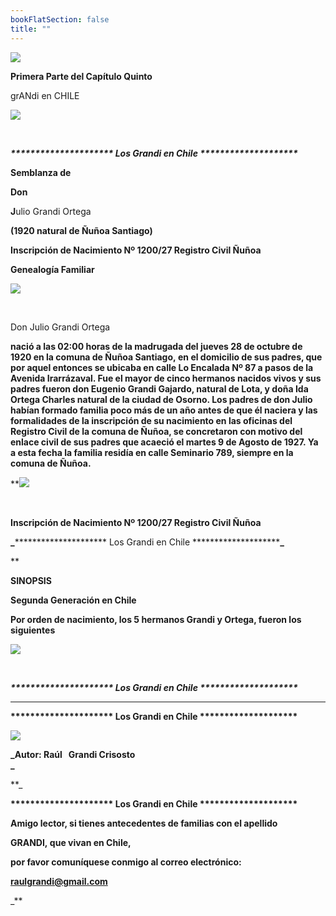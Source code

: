 ```yaml
---
bookFlatSection: false
title: ""
---
```


[![](https://sites.google.com/site/juliograndiortega/_/rsrc/1303231253447/home/P%C3%A1ginaenconstrucci%C3%B3n%5B1%5D.jpg?height=170&width=133)](https://sites.google.com/site/juliograndiortega/home/P%C3%A1ginaenconstrucci%C3%B3n%5B1%5D.jpg?attredirects=0)

**Primera Parte del Capítulo Quinto**

grANdi en CHILE

[![](https://sites.google.com/site/juliograndiortega/_/rsrc/1283135804941/home/CAPITULO%20V%20Grandi%20Ortega.jpg?height=428&width=575)](https://sites.google.com/site/juliograndiortega/home/CAPITULO%20V%20Grandi%20Ortega.jpg?attredirects=0)

 

_**\*\*\*\*\*\*\*\*\*\*\*\*\*\*\*\*\*\*\*\*\* Los Grandi en Chile \*\*\*\*\*\*\*\*\*\*\*\*\*\*\*\*\*\*\*\***_

**Semblanza de**  

**Don** 

**J**ulio Grandi Ortega

**(1920 natural de Ñuñoa Santiago)**

**Inscripción de Nacimiento Nº 1200/27 Registro Civil Ñuñoa** 

**Genealogía Familiar** 

[![](https://sites.google.com/site/juliograndiortega/_/rsrc/1281923825408/home/GENEALOG%C3%8DA%20JULIO%20GRANDI%20ORTEGA.jpg?height=327&width=695)](https://sites.google.com/site/juliograndiortega/home/GENEALOG%C3%8DA%20JULIO%20GRANDI%20ORTEGA.jpg?attredirects=0)

 

Don Julio Grandi Ortega

**nació a las 02:00 horas de la madrugada del jueves 28 de octubre de 1920 en la comuna de Ñuñoa Santiago, en el domicilio de sus padres, que por aquel entonces se ubicaba en calle Lo Encalada Nº 87 a pasos de la Avenida Irarrázaval. Fue el mayor de cinco hermanos nacidos vivos y sus padres fueron don Eugenio Grandi Gajardo, natural de Lota, y doña Ida Ortega Charles natural de la ciudad de Osorno. Los padres de don Julio habían formado familia poco más de un año antes de que él naciera y las formalidades de la inscripción de su nacimiento en las oficinas del Registro Civil de la comuna de Ñuñoa, se concretaron con motivo del enlace civil de sus padres que acaeció el martes 9 de Agosto de 1927. Ya a esta fecha la familia residía en calle Seminario 789, siempre en la comuna de Ñuñoa.**

 **[![](https://sites.google.com/site/juliograndiortega/_/rsrc/1282250866126/home/Partida%20de%20Nacimiento%20Don%20Julio%20Grandi%20Ortega.jpg?height=304&width=683)](https://sites.google.com/site/juliograndiortega/home/Partida%20de%20Nacimiento%20Don%20Julio%20Grandi%20Ortega.jpg?attredirects=0)

 

**Inscripción de Nacimiento Nº 1200/27 Registro Civil Ñuñoa** 

**_**\*\*\*\*\*\*\*\*\*\*\*\*\*\*\*\*\*\*\*\*\* Los Grandi en Chile \*\*\*\*\*\*\*\*\*\*\*\*\*\*\*\*\*\*\*\***_**

**

**SINOPSIS** 

****Segunda Generación en Chile****

**Por orden de nacimiento, los 5 hermanos Grandi y Ortega, fueron los siguientes**

[![](https://sites.google.com/site/juliograndiortega/_/rsrc/1303235604984/home/HERMANOS%20GRANDI%20ORTEGA.JPG)](https://sites.google.com/site/juliograndiortega/home/HERMANOS%20GRANDI%20ORTEGA.JPG?attredirects=0)

 

_**\*\*\*\*\*\*\*\*\*\*\*\*\*\*\*\*\*\*\*\*\* Los Grandi en Chile \*\*\*\*\*\*\*\*\*\*\*\*\*\*\*\*\*\*\*\***_





****

****\*\*\*\*\*\*\*\*\*\*\*\*\*\*\*\*\*\*\*\*\* Los Grandi en Chile \*\*\*\*\*\*\*\*\*\*\*\*\*\*\*\*\*\*\*\*****

[![](https://sites.google.com/site/juliograndiortega/_/rsrc/1303241039546/home/002-P-AUTOR.jpg)](https://sites.google.com/site/juliograndiortega/home/002-P-AUTOR.jpg?attredirects=0)

**_Autor: Raúl   Grandi Crisosto  
_**

**_

**\*\*\*\*\*\*\*\*\*\*\*\*\*\*\*\*\*\*\*\*\* Los Grandi en Chile \*\*\*\*\*\*\*\*\*\*\*\*\*\*\*\*\*\*\*\***

**Amigo lector, si tienes antecedentes de familias con el apellido** 

 **GRANDI, que vivan en Chile,** 

**por favor comuníquese conmigo al correo electrónico:** 

 **[raulgrandi@gmail.com](mailto:raulgrandi@gmail.com)**





_**